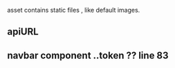 asset contains static files , like default images.

## apiURL
## navbar component ..token ?? line 83